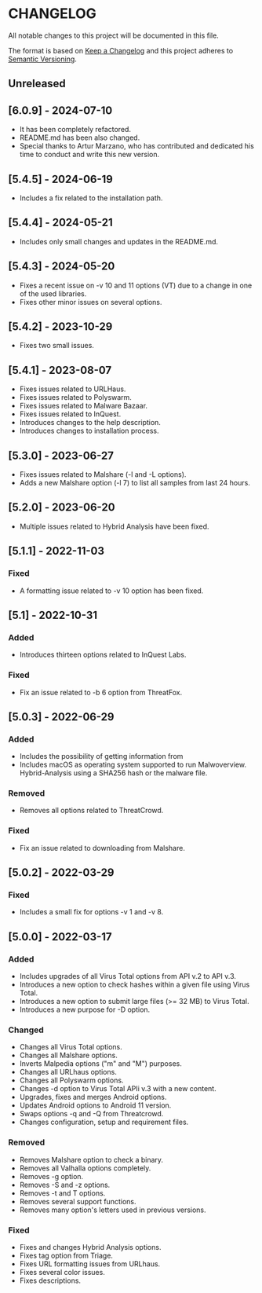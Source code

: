 # CHANGELOG
All notable changes to this project will be documented in this file.

The format is based on [Keep a Changelog](http://keepachangelog.com/) 
and this project adheres to [Semantic Versioning](http://semver.org/).

<!-- Template
### Fixed
### Added
### Changed
### Security
### Deprecated
### Removed
-->

## Unreleased

<!--
### Fixed
### Added
### Changed
### Security
### Deprecated
### Removed
-->

## [6.0.9] - 2024-07-10

* It has been completely refactored.
* README.md has been also changed.
* Special thanks to Artur Marzano, who has contributed
  and dedicated his time to conduct and write this new version.

## [5.4.5] - 2024-06-19

* Includes a fix related to the installation path.

## [5.4.4] - 2024-05-21

* Includes only small changes and updates in the README.md.

## [5.4.3] - 2024-05-20

* Fixes a recent issue on -v 10 and 11 options (VT) due to 
  a change in one of the used libraries. 
* Fixes other minor issues on several options.

## [5.4.2] - 2023-10-29

* Fixes two small issues.

## [5.4.1] - 2023-08-07

* Fixes issues related to URLHaus.
* Fixes issues related to Polyswarm.
* Fixes issues related to Malware Bazaar.
* Fixes issues related to InQuest.
* Introduces changes to the help description. 
* Introduces changes to installation process. 

## [5.3.0] - 2023-06-27

* Fixes issues related to Malshare (-l and -L options).
* Adds a new Malshare option (-l 7) to list all samples 
          from last 24 hours.

## [5.2.0] - 2023-06-20

* Multiple issues related to Hybrid Analysis have been fixed.

## [5.1.1] - 2022-11-03

### Fixed

* A formatting issue related to -v 10 option has been fixed.

## [5.1] - 2022-10-31

### Added

* Introduces thirteen options related to InQuest Labs.

### Fixed

* Fix an issue related to -b 6 option from ThreatFox.

## [5.0.3] - 2022-06-29

### Added

* Includes the possibility of getting information from 
* Includes macOS as operating system supported to run Malwoverview.
  Hybrid-Analysis using a SHA256 hash or the malware file.

### Removed

* Removes all options related to ThreatCrowd.

### Fixed

* Fix an issue related to downloading from Malshare.

## [5.0.2] - 2022-03-29

### Fixed

* Includes a small fix for options -v 1 and -v 8. 

## [5.0.0] - 2022-03-17

### Added

* Includes upgrades of all Virus Total options from API v.2 
  to API v.3.
* Introduces a new option to check hashes within a given
  file using Virus Total.
* Introduces a new option to submit large files (>= 32 MB) to
  Virus Total.
* Introduces a new purpose for -D option.

### Changed

* Changes all Virus Total options.
* Changes all Malshare options.
* Inverts Malpedia options ("m" and "M") purposes.
* Changes all URLhaus options.
* Changes all Polyswarm options.
* Changes -d option to Virus Total APIi v.3 with a new content.
* Upgrades, fixes and merges Android options.
* Updates Android options to Android 11 version.
* Swaps options -q and -Q from Threatcrowd.
* Changes configuration, setup and requirement files.

### Removed

* Removes Malshare option to check a binary.
* Removes all Valhalla options completely.
* Removes -g option.
* Removes -S and -z options.
* Removes -t and T options.
* Removes several support functions.
* Removes many option's letters used in previous versions.

### Fixed

* Fixes and changes Hybrid Analysis options.
* Fixes tag option from Triage.
* Fixes URL formatting issues from URLhaus.
* Fixes several color issues.
* Fixes descriptions.
